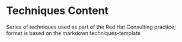 # Techniques Content

Series of techniques used as part of the Red Hat Consulting practice; format is based on the markdown techniques-template

